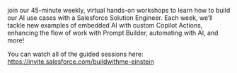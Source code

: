 join our 45-minute weekly, virtual hands-on workshops to learn how to build our AI use cases with a Salesforce Solution Engineer. Each week, we’ll tackle new examples of embedded AI with custom Copilot Actions, enhancing the flow of work with Prompt Builder, automating with AI, and more! 

You can watch all of the guided sessions here: https://invite.salesforce.com/buildwithme-einstein
